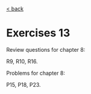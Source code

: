 [< back](README.md)

# Exercises 13

Review questions for chapter 8:

R9, R10, R16.

Problems for chapter 8:

P15, P18, P23.